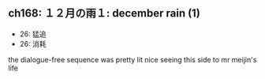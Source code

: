 ## ch168: １２月の雨１: december rain (1)

- 26: 猛追
- 26: 消耗

the dialogue-free sequence was pretty lit
nice seeing this side to mr meijin's life
